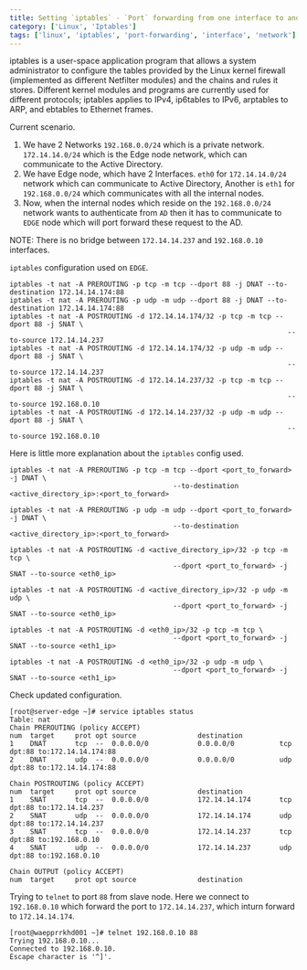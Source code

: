 ```yaml
---
title: Setting `iptables` - `Port` forwarding from one interface to another.
category: ['Linux', 'Iptables']
tags: ['linux', 'iptables', 'port-forwarding', 'interface', 'network']
---
```


iptables is a user-space application program that allows a system administrator to configure the tables provided by the Linux kernel firewall (implemented as different Netfilter modules) and the chains and rules it stores. Different kernel modules and programs are currently used for different protocols; iptables applies to IPv4, ip6tables to IPv6, arptables to ARP, and ebtables to Ethernet frames.

Current scenario. 

1. We have 2 Networks `192.168.0.0/24` which is a private network. `172.14.14.0/24` which is the Edge node network, which can communicate to the Active Directory.
2. We have Edge node, which have 2 Interfaces. `eth0` for `172.14.14.0/24` network which can communicate to Active Directory, Another is `eth1` for `192.168.0.0/24` which communicates with all the internal nodes.
3. Now, when the internal nodes which reside on the `192.168.0.0/24` network wants to authenticate from `AD` then it has to communicate to `EDGE` node which will port forward these request to the AD. 

NOTE: There is no bridge between `172.14.14.237` and `192.168.0.10` interfaces.

`iptables` configuration used on `EDGE`.

	iptables -t nat -A PREROUTING -p tcp -m tcp --dport 88 -j DNAT --to-destination 172.14.14.174:88
	iptables -t nat -A PREROUTING -p udp -m udp --dport 88 -j DNAT --to-destination 172.14.14.174:88
	iptables -t nat -A POSTROUTING -d 172.14.14.174/32 -p tcp -m tcp --dport 88 -j SNAT \
                                                                        --to-source 172.14.14.237
	iptables -t nat -A POSTROUTING -d 172.14.14.174/32 -p udp -m udp --dport 88 -j SNAT \
                                                                        --to-source 172.14.14.237
	iptables -t nat -A POSTROUTING -d 172.14.14.237/32 -p tcp -m tcp --dport 88 -j SNAT \
                                                                        --to-source 192.168.0.10
	iptables -t nat -A POSTROUTING -d 172.14.14.237/32 -p udp -m udp --dport 88 -j SNAT \
                                                                        --to-source 192.168.0.10

Here is little more explanation about the `iptables` config used.

	iptables -t nat -A PREROUTING -p tcp -m tcp --dport <port_to_forward> -j DNAT \
                                            --to-destination <active_directory_ip>:<port_to_forward>
    
	iptables -t nat -A PREROUTING -p udp -m udp --dport <port_to_forward> -j DNAT \
                                            --to-destination <active_directory_ip>:<port_to_forward>
    
	iptables -t nat -A POSTROUTING -d <active_directory_ip>/32 -p tcp -m tcp \
                                            --dport <port_to_forward> -j SNAT --to-source <eth0_ip>
    
	iptables -t nat -A POSTROUTING -d <active_directory_ip>/32 -p udp -m udp \
                                            --dport <port_to_forward> -j SNAT --to-source <eth0_ip>
    
	iptables -t nat -A POSTROUTING -d <eth0_ip>/32 -p tcp -m tcp \
                                            --dport <port_to_forward> -j SNAT --to-source <eth1_ip>
    
	iptables -t nat -A POSTROUTING -d <eth0_ip>/32 -p udp -m udp \
                                            --dport <port_to_forward> -j SNAT --to-source <eth1_ip>
    

Check updated configuration.

	[root@server-edge ~]# service iptables status
	Table: nat
	Chain PREROUTING (policy ACCEPT)
	num  target     prot opt source               destination
	1    DNAT       tcp  --  0.0.0.0/0            0.0.0.0/0           tcp dpt:88 to:172.14.14.174:88
	2    DNAT       udp  --  0.0.0.0/0            0.0.0.0/0           udp dpt:88 to:172.14.14.174:88
	
	Chain POSTROUTING (policy ACCEPT)
	num  target     prot opt source               destination
	1    SNAT       tcp  --  0.0.0.0/0            172.14.14.174       tcp dpt:88 to:172.14.14.237
	2    SNAT       udp  --  0.0.0.0/0            172.14.14.174       udp dpt:88 to:172.14.14.237
	3    SNAT       tcp  --  0.0.0.0/0            172.14.14.237       tcp dpt:88 to:192.168.0.10
	4    SNAT       udp  --  0.0.0.0/0            172.14.14.237       udp dpt:88 to:192.168.0.10
	
	Chain OUTPUT (policy ACCEPT)
	num  target     prot opt source               destination

Trying to `telnet` to port `88` from slave node. Here we connect to `192.168.0.10` which forward the port to `172.14.14.237`, which inturn forward to `172.14.14.174`.
    
    [root@waepprrkhd001 ~]# telnet 192.168.0.10 88
    Trying 192.168.0.10...
    Connected to 192.168.0.10.
    Escape character is '^]'.
